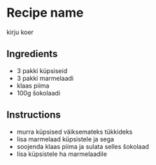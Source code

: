 # Recipe name
kirju koer

## Ingredients

- 3 pakki küpsiseid
- 3 pakki marmelaadi
- klaas piima
- 100g šokolaadi


## Instructions

- murra küpsised väiksemateks tükkideks
- lisa marmelaad küpsistele ja sega
- soojenda klaas piima ja sulata selles šokolaad
- lisa küpsistele ha marmelaadile
